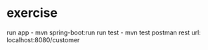 # exercise
run app - mvn spring-boot:run
run test - mvn test
postman rest url: localhost:8080/customer
